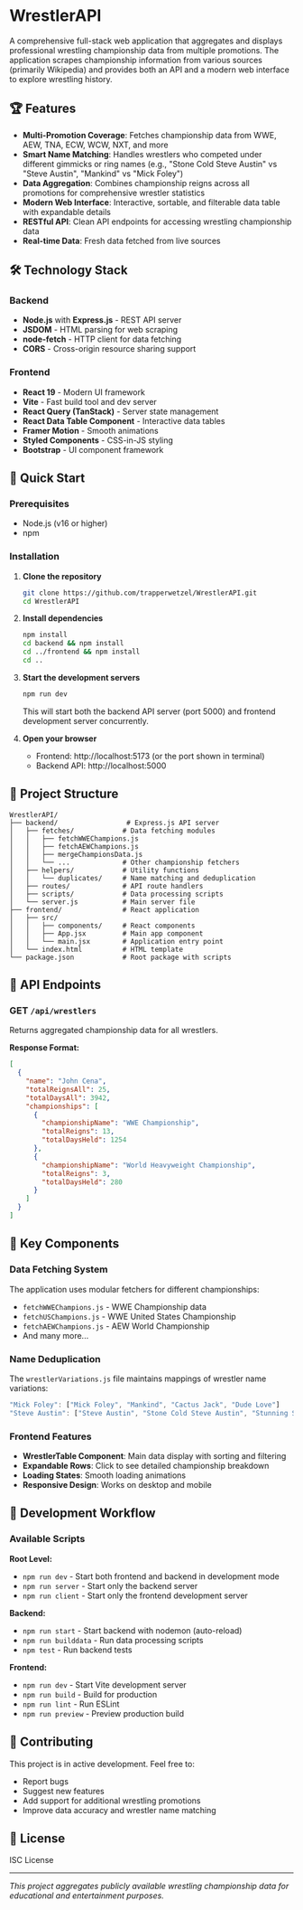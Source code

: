 # WrestlerAPI

A comprehensive full-stack web application that aggregates and displays professional wrestling championship data from multiple promotions. The application scrapes championship information from various sources (primarily Wikipedia) and provides both an API and a modern web interface to explore wrestling history.

## 🏆 Features

- **Multi-Promotion Coverage**: Fetches championship data from WWE, AEW, TNA, ECW, WCW, NXT, and more
- **Smart Name Matching**: Handles wrestlers who competed under different gimmicks or ring names (e.g., "Stone Cold Steve Austin" vs "Steve Austin", "Mankind" vs "Mick Foley")
- **Data Aggregation**: Combines championship reigns across all promotions for comprehensive wrestler statistics
- **Modern Web Interface**: Interactive, sortable, and filterable data table with expandable details
- **RESTful API**: Clean API endpoints for accessing wrestling championship data
- **Real-time Data**: Fresh data fetched from live sources

## 🛠️ Technology Stack

### Backend
- **Node.js** with **Express.js** - REST API server
- **JSDOM** - HTML parsing for web scraping
- **node-fetch** - HTTP client for data fetching
- **CORS** - Cross-origin resource sharing support

### Frontend
- **React 19** - Modern UI framework
- **Vite** - Fast build tool and dev server
- **React Query (TanStack)** - Server state management
- **React Data Table Component** - Interactive data tables
- **Framer Motion** - Smooth animations
- **Styled Components** - CSS-in-JS styling
- **Bootstrap** - UI component framework

## 🚀 Quick Start

### Prerequisites
- Node.js (v16 or higher)
- npm

### Installation

1. **Clone the repository**
   ```bash
   git clone https://github.com/trapperwetzel/WrestlerAPI.git
   cd WrestlerAPI
   ```

2. **Install dependencies**
   ```bash
   npm install
   cd backend && npm install
   cd ../frontend && npm install
   cd ..
   ```

3. **Start the development servers**
   ```bash
   npm run dev
   ```

   This will start both the backend API server (port 5000) and frontend development server concurrently.

4. **Open your browser**
   - Frontend: http://localhost:5173 (or the port shown in terminal)
   - Backend API: http://localhost:5000

## 📁 Project Structure

```
WrestlerAPI/
├── backend/                 # Express.js API server
│   ├── fetches/            # Data fetching modules
│   │   ├── fetchWWEChampions.js
│   │   ├── fetchAEWChampions.js
│   │   ├── mergeChampionsData.js
│   │   └── ...             # Other championship fetchers
│   ├── helpers/            # Utility functions
│   │   └── duplicates/     # Name matching and deduplication
│   ├── routes/             # API route handlers
│   ├── scripts/            # Data processing scripts
│   └── server.js           # Main server file
├── frontend/               # React application
│   ├── src/
│   │   ├── components/     # React components
│   │   ├── App.jsx         # Main app component
│   │   └── main.jsx        # Application entry point
│   └── index.html          # HTML template
└── package.json            # Root package with scripts
```

## 🔌 API Endpoints

### GET `/api/wrestlers`

Returns aggregated championship data for all wrestlers.

**Response Format:**
```json
[
  {
    "name": "John Cena",
    "totalReignsAll": 25,
    "totalDaysAll": 3942,
    "championships": [
      {
        "championshipName": "WWE Championship",
        "totalReigns": 13,
        "totalDaysHeld": 1254
      },
      {
        "championshipName": "World Heavyweight Championship",
        "totalReigns": 3,
        "totalDaysHeld": 280
      }
    ]
  }
]
```

## 🎯 Key Components

### Data Fetching System
The application uses modular fetchers for different championships:
- `fetchWWEChampions.js` - WWE Championship data
- `fetchUSChampions.js` - WWE United States Championship
- `fetchAEWChampions.js` - AEW World Championship
- And many more...

### Name Deduplication
The `wrestlerVariations.js` file maintains mappings of wrestler name variations:
```javascript
"Mick Foley": ["Mick Foley", "Mankind", "Cactus Jack", "Dude Love"]
"Steve Austin": ["Steve Austin", "Stone Cold Steve Austin", "Stunning Steve Austin"]
```

### Frontend Features
- **WrestlerTable Component**: Main data display with sorting and filtering
- **Expandable Rows**: Click to see detailed championship breakdown
- **Loading States**: Smooth loading animations
- **Responsive Design**: Works on desktop and mobile

## 🔄 Development Workflow

### Available Scripts

**Root Level:**
- `npm run dev` - Start both frontend and backend in development mode
- `npm run server` - Start only the backend server
- `npm run client` - Start only the frontend development server

**Backend:**
- `npm run start` - Start backend with nodemon (auto-reload)
- `npm run builddata` - Run data processing scripts
- `npm test` - Run backend tests

**Frontend:**
- `npm run dev` - Start Vite development server
- `npm run build` - Build for production
- `npm run lint` - Run ESLint
- `npm run preview` - Preview production build

## 🤝 Contributing

This project is in active development. Feel free to:
- Report bugs
- Suggest new features
- Add support for additional wrestling promotions
- Improve data accuracy and wrestler name matching

## 📝 License

ISC License

---

*This project aggregates publicly available wrestling championship data for educational and entertainment purposes.*